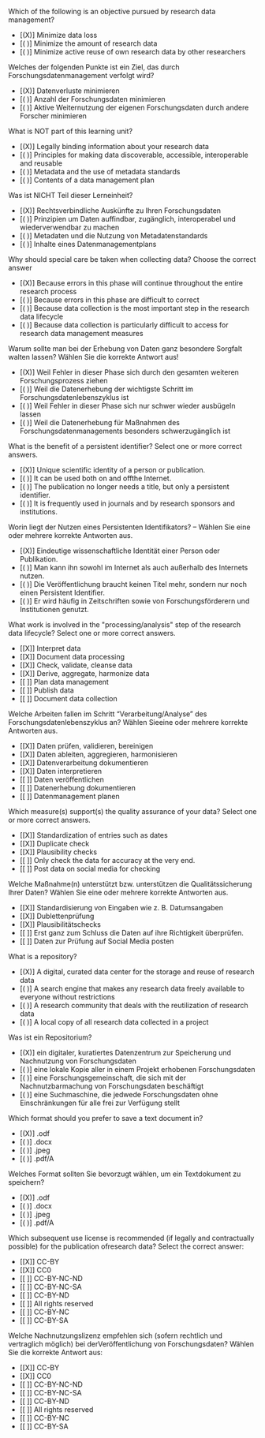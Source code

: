 Which of the following is an objective pursued by research data management?

- [(X)] Minimize data loss
- [( )] Minimize the amount of research data
- [( )] Minimize active reuse of own research data by other researchers


Welches der folgenden Punkte ist ein Ziel, das durch Forschungsdatenmanagement verfolgt wird?

- [(X)] Datenverluste minimieren
- [( )] Anzahl der Forschungsdaten minimieren
- [( )] Aktive Weiternutzung der eigenen Forschungsdaten durch andere Forscher minimieren


What is NOT part of this learning unit?

- [(X)] Legally binding information about your research data
- [( )] Principles for making data discoverable, accessible, interoperable and reusable
- [( )] Metadata and the use of metadata standards
- [( )] Contents of a data management plan


Was ist NICHT Teil dieser Lerneinheit?

- [(X)] Rechtsverbindliche Auskünfte zu Ihren Forschungsdaten
- [( )] Prinzipien um Daten auffindbar, zugänglich, interoperabel und wiederverwendbar zu machen
- [( )] Metadaten und die Nutzung von Metadatenstandards
- [( )] Inhalte eines Datenmanagementplans


Why should special care be taken when collecting data? Choose the correct answer

- [(X)] Because errors in this phase will continue throughout the entire research process
- [( )] Because errors in this phase are difficult to correct
- [( )] Because data collection is the most important step in the research data lifecycle
- [( )] Because data collection is particularly difficult to access for research data management measures


Warum sollte man bei der Erhebung von Daten ganz besondere Sorgfalt walten lassen? Wählen Sie die korrekte Antwort aus!

- [(X)] Weil Fehler in dieser Phase sich durch den gesamten weiteren Forschungsprozess ziehen
- [( )] Weil die Datenerhebung der wichtigste Schritt im Forschungsdatenlebenszyklus ist
- [( )] Weil Fehler in dieser Phase sich nur schwer wieder ausbügeln lassen
- [( )] Weil die Datenerhebung für Maßnahmen des Forschungsdatenmanagements besonders schwerzugänglich ist


What is the benefit of a persistent identifier? Select one or more correct answers.

- [(X)] Unique scientific identity of a person or publication.
- [( )] It can be used both on and offthe Internet.
- [( )] The publication no longer needs a title, but only a persistent identifier.
- [( )] It is frequently used in journals and by research sponsors and institutions.


Worin liegt der Nutzen eines Persistenten Identifikators? – Wählen Sie eine oder mehrere korrekte Antworten aus.

- [(X)] Eindeutige wissenschaftliche Identität einer Person oder Publikation.
- [( )] Man kann ihn sowohl im Internet als auch außerhalb des Internets nutzen.
- [( )] Die Veröffentlichung braucht keinen Titel mehr, sondern nur noch einen Persistent Identifier.
- [( )] Er wird häufig in Zeitschriften sowie von Forschungsförderern und Institutionen genutzt.


What work is involved in the "processing/analysis" step of the research data lifecycle? Select one or more correct answers.

- [[X]] Interpret data
- [[X]] Document data processing
- [[X]] Check, validate, cleanse data
- [[X]] Derive, aggregate, harmonize data
- [[ ]] Plan data management
- [[ ]] Publish data
- [[ ]] Document data collection


Welche Arbeiten fallen im Schritt “Verarbeitung/Analyse” des Forschungsdatenlebenszyklus an? Wählen Sieeine oder mehrere korrekte Antworten aus.

- [[X]] Daten prüfen, validieren, bereinigen
- [[X]] Daten ableiten, aggregieren, harmonisieren
- [[X]] Datenverarbeitung dokumentieren
- [[X]] Daten interpretieren
- [[ ]] Daten veröffentlichen
- [[ ]] Datenerhebung dokumentieren
- [[ ]] Datenmanagement planen


Which measure(s) support(s) the quality assurance of your data? Select one or more correct answers.

- [[X]] Standardization of entries such as dates
- [[X]] Duplicate check
- [[X]] Plausibility checks
- [[ ]] Only check the data for accuracy at the very end.
- [[ ]] Post data on social media for checking


Welche Maßnahme(n) unterstützt bzw. unterstützen die Qualitätssicherung Ihrer Daten? Wählen Sie eine oder mehrere korrekte Antworten aus.

- [[X]] Standardisierung von Eingaben wie z. B. Datumsangaben
- [[X]] Dublettenprüfung
- [[X]] Plausibilitätschecks
- [[ ]] Erst ganz zum Schluss die Daten auf ihre Richtigkeit überprüfen.
- [[ ]] Daten zur Prüfung auf Social Media posten


What is a repository?

- [(X)] A digital, curated data center for the storage and reuse of research data
- [( )] A search engine that makes any research data freely available to everyone without restrictions
- [( )] A research community that deals with the reutilization of research data
- [( )] A local copy of all research data collected in a project


Was ist ein Repositorium?

- [(X)] ein digitaler, kuratiertes Datenzentrum zur Speicherung und Nachnutzung von Forschungsdaten
- [( )] eine lokale Kopie aller in einem Projekt erhobenen Forschungsdaten
- [( )] eine Forschungsgemeinschaft, die sich mit der Nachnutzbarmachung von Forschungsdaten beschäftigt
- [( )] eine Suchmaschine, die jedwede Forschungsdaten ohne Einschränkungen für alle frei zur Verfügung stellt


Which format should you prefer to save a text document in?

- [(X)] .odf
- [( )] .docx
- [( )] .jpeg
- [( )] .pdf/A


Welches Format sollten Sie bevorzugt wählen, um ein Textdokument zu speichern?

- [(X)] .odf
- [( )] .docx
- [( )] .jpeg
- [( )] .pdf/A


Which subsequent use license is recommended (if legally and contractually possible) for the publication ofresearch data? Select the correct answer:

- [[X]] CC-BY
- [[X]] CC0
- [[ ]] CC-BY-NC-ND
- [[ ]] CC-BY-NC-SA
- [[ ]] CC-BY-ND
- [[ ]] All rights reserved
- [[ ]] CC-BY-NC
- [[ ]] CC-BY-SA


Welche Nachnutzungslizenz empfehlen sich (sofern rechtlich und vertraglich möglich) bei derVeröffentlichung von Forschungsdaten? Wählen Sie die korrekte Antwort aus:

- [[X]] CC-BY
- [[X]] CC0
- [[ ]] CC-BY-NC-ND
- [[ ]] CC-BY-NC-SA
- [[ ]] CC-BY-ND
- [[ ]] All rights reserved
- [[ ]] CC-BY-NC
- [[ ]] CC-BY-SA


